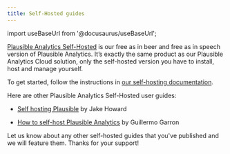 ```yaml
---
title: Self-Hosted guides
---
```


import useBaseUrl from '@docusaurus/useBaseUrl';

[Plausible Analytics Self-Hosted](https://plausible.io/blog/self-hosted-web-analytics-beta) is our free as in beer and free as in speech version of Plausible Analytics. It’s exactly the same product as our Plausible Analytics Cloud solution, only the self-hosted version you have to install, host and manage yourself.

To get started, follow the instructions in [our self-hosting documentation](https://github.com/plausible/analytics/blob/master/HOSTING.md).

Here are other Plausible Analytics Self-Hosted user guides:

* [Self hosting Plausible](https://theorangeone.net/posts/self-hosting-plausible/) by Jake Howard

* [How to self-host Plausible Analytics](https://www.garron.blog/posts/how-to-install-plausible-analytics.html) by Guillermo Garron

Let us know about any other self-hosted guides that you've published and we will feature them. Thanks for your support!
